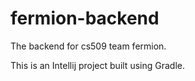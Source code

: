 # fermion-backend

The backend for cs509 team fermion.

This is an Intellij project built using Gradle.
